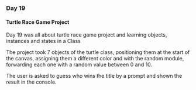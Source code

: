 ### Day 19
#### Turtle Race Game Project

Day 19 was all about turtle race game project and learning objects, instances and states in a Class

The project took 7 objects of the turtle class, positioning them at the start of the canvas, assigning them a different color
and with the random module, forwarding each one with a random value between 0 and 10.

The user is asked to guess who wins the title by a prompt and shown the result in the console.
